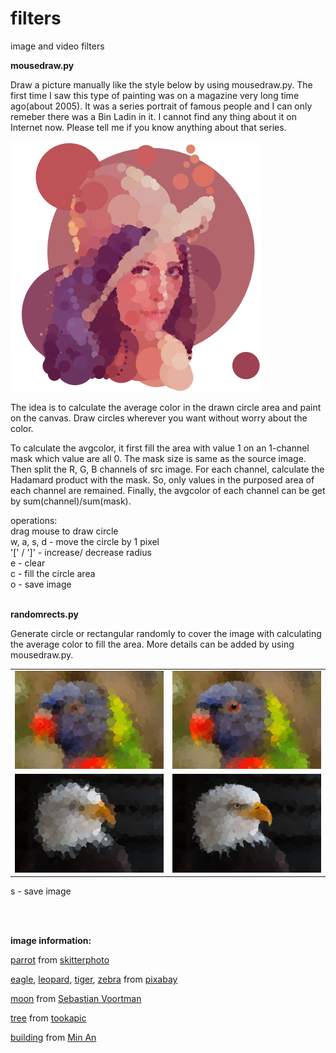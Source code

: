 # filters
image and video filters

**mousedraw.py**

Draw a picture manually like the style below by using mousedraw.py. The first time I saw this type of painting was on a magazine very long time ago(about 2005). It was a series portrait of famous people and I can only remeber there was a Bin Ladin in it. I cannot find any thing about it on Internet now. Please tell me if you know anything about that series.

<img src="sample/lena4.png" width="400">

The idea is to calculate the average color in the drawn circle area and paint on the canvas. Draw circles wherever you want without worry about the color.

To calculate the avgcolor, it first fill the area with value 1 on an 1-channel mask which value are all 0. The mask size is same as the source image. Then split the R, G, B channels of src image. For each channel, calculate the Hadamard product with the mask. So, only values in the purposed area of each channel are remained. Finally, the avgcolor of each channel can be get by sum(channel)/sum(mask).

operations:</br>
drag mouse to draw circle</br>
w, a, s, d - move the circle by 1 pixel</br>
'&#91;' / '&#93;' - increase/ decrease radius</br>
e - clear</br>
c - fill the circle area</br>
o - save image</br>
</br>

**randomrects.py**

Generate circle or rectangular randomly to cover the image with calculating the average color to fill the area.
More details can be added by using mousedraw.py.
<table>
  <tr>
    <td><img src="sample/parrot3.png" width="400px"></td>
    <td><img src="sample/parrot4.png" width="400px"></td>
  </tr>
  <tr>
    <td><img src="sample/eagle4.png" width="400px"></td>
    <td><img src="sample/eagle5.png" width="400px"></td>
  </tr>
</table>

s - save image


</br>
</br>

**image information:**

[parrot](https://www.pexels.com/photo/bird-flying-zoo-beak-9291/) from [skitterphoto](https://www.pexels.com/@skitterphoto)

[eagle](https://www.pexels.com/photo/usa-bald-eagle-portrait-close-53581/),
[leopard](https://www.pexels.com/photo/tiger-animal-39857/),
[tiger](https://www.pexels.com/photo/photo-of-a-tiger-roaring-38278/),
[zebra](https://www.pexels.com/photo/africa-animal-black-and-white-black-and-white-259351/) from [pixabay](https://www.pexels.com/@pixabay)

[moon](https://www.pexels.com/photo/full-moon-167762/) from [Sebastian Voortman](https://www.pexels.com/@sebastian)

[tree](https://www.pexels.com/photo/landscape-nature-sky-clouds-81413/) from [tookapic](https://www.pexels.com/@tookapic)

[building](https://www.pexels.com/photo/photography-of-city-buildings-941195/) from [Min An](https://www.pexels.com/@minan1398)
